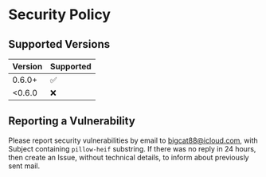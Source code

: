 # Security Policy

## Supported Versions


| Version | Supported          |
|---------|--------------------|
| 0.6.0+  | :white_check_mark: |
| <0.6.0  | :x:                |


## Reporting a Vulnerability

Please report security vulnerabilities by email to bigcat88@icloud.com, with Subject containing `pillow-heif` substring.
If there was no reply in 24 hours, then create an Issue, without technical details, to inform about previously sent mail.
